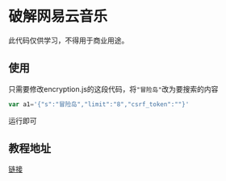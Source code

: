 # 破解网易云音乐
此代码仅供学习，不得用于商业用途。


## 使用
只需要修改encryption.js的这段代码，将`"冒险岛"`改为要搜索的内容
```javascript
var a1='{"s":"冒险岛","limit":"8","csrf_token":""}'
```
运行即可

## 教程地址
[链接](https://www.mapleo.xin/2019/06/30/%E7%BD%91%E6%98%93%E4%BA%91%E5%89%BD%E7%AA%83%E6%95%99%E7%A8%8B/)

